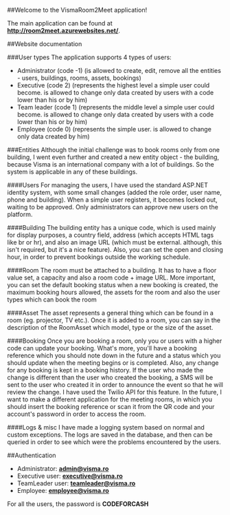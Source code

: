 ##Welcome to the VismaRoom2Meet application!

The main application can be found at **http://room2meet.azurewebsites.net/**.

##Website documentation

###User types
The application supports 4 types of users:
* Administrator (code -1) (is allowed to create, edit, remove all the entities - users, buildings, rooms, assets, bookings)
* Executive (code 2) (represents the highest level a simple user could become. is allowed to change only data created by users with a code lower than his or by him)
* Team leader (code 1) (represents the middle level a simple user could become. is allowed to change only data created by users with a code lower than his or by him)
* Employee (code 0) (represents the simple user. is allowed to change only data created by him)

###Entities
Although the initial challenge was to book rooms only from one building, I went even further and created a new entity object - the building, because Visma is an international company with a lot of buildings. So the system is applicable in any of these buildings.

####Users
For managing the users, I have used the standard ASP.NET identity system, with some small changes (added the role order, user name, phone and building).
When a simple user registers, it becomes locked out, waiting to be approved. Only administrators can approve new users on the platform.

####Building
The building entity has a unique code, which is used mainly for display purposes, a country field, address (which accepts HTML tags like br or hr), and also an image URL (which must be external. although, this isn't required, but it's a nice feature). Also, you can set the open and closing hour, in order to prevent bookings outside the working schedule.

####Room
The room must be attached to a building. It has to have a floor value set, a capacity and also a room code + image URL. More important, you can set the default booking status when a new booking is created, the maximum booking hours allowed, the assets for the room and also the user types which can book the room

####Asset
The asset represents a general thing which can be found in a room (eg. projector, TV etc.). Once it is added to a room, you can say in the description of the RoomAsset which model, type or the size of the asset.

####Booking
Once you are booking a room, only you or users with a higher code can update your booking. What's more, you'll have a booking reference which you should note down in the future and a status which you should update when the meeting begins or is completed. Also, any change for any booking is kept in a booking history. If the user who made the change is different than the user who created the booking, a SMS will be sent to the user who created it in order to announce the event so that he will review the change. I have used the Twilio API for this feature.
In the future, I want to make a different application for the meeting rooms, in which you should insert the booking reference or scan it from the QR code and your account's password in order to access the room.

####Logs & misc
I have made a logging system based on normal and custom exceptions. The logs are saved in the database, and then can be queried in order to see which were the problems encountered by the users.

##Authentication
* Administrator: **admin@visma.ro**
* Executive user: **executive@visma.ro**
* TeamLeader user: **teamleader@visma.ro**
* Employee: **employee@visma.ro**

For all the users, the password is **CODEFORCASH**
